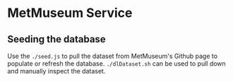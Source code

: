 # MetMuseum Service

## Seeding the database

Use the `./seed.js` to pull the dataset from MetMuseum's Github page to populate
or refresh the database. `./dlDataset.sh` can be used to pull down and manually
inspect the dataset.
